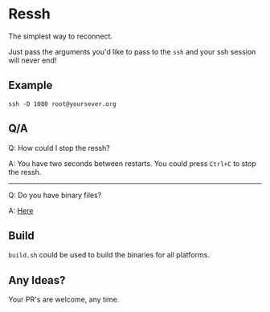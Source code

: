 # Ressh
The simplest way to reconnect.

Just pass the arguments you'd like to pass to the `ssh` and your ssh session will never end!

## Example
`ssh -D 1080 root@yoursever.org`

## Q/A
Q: How could I stop the ressh?

A: You have two seconds between restarts. You could press `Ctrl+C` to stop the ressh.

-----

Q: Do you have binary files?

A: [Here](/binaries/)

## Build
`build.sh` could be used to build the binaries for all platforms.

## Any Ideas?
Your PR's are welcome, any time.